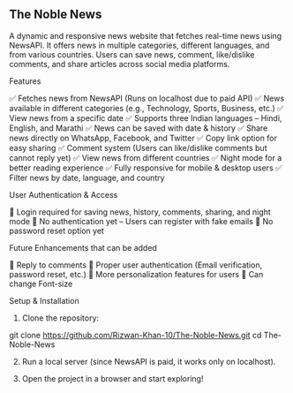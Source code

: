 The Noble News
----

A dynamic and responsive news website that fetches real-time news using NewsAPI. It offers news in multiple categories, different languages, and from various countries. Users can save news, comment, like/dislike comments, and share articles across social media platforms.

Features

✅ Fetches news from NewsAPI (Runs on localhost due to paid API)
✅ News available in different categories (e.g., Technology, Sports, Business, etc.)
✅ View news from a specific date
✅ Supports three Indian languages – Hindi, English, and Marathi
✅ News can be saved with date & history
✅ Share news directly on WhatsApp, Facebook, and Twitter
✅ Copy link option for easy sharing
✅ Comment system (Users can like/dislike comments but cannot reply yet)
✅ View news from different countries
✅ Night mode for a better reading experience
✅ Fully responsive for mobile & desktop users
✅ Filter news by date, language, and country

User Authentication & Access

🔹 Login required for saving news, history, comments, sharing, and night mode
🔹 No authentication yet – Users can register with fake emails
🔹 No password reset option yet

Future Enhancements that can be added

🚀 Reply to comments
🚀 Proper user authentication (Email verification, password reset, etc.)
🚀 More personalization features for users
🚀 Can change Font-size 

Setup & Installation

1. Clone the repository:

git clone https://github.com/Rizwan-Khan-10/The-Noble-News.git
cd The-Noble-News


2. Run a local server (since NewsAPI is paid, it works only on localhost).


3. Open the project in a browser and start exploring!
